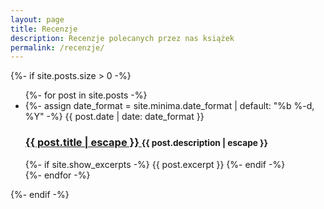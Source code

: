 ```yaml
---
layout: page
title: Recenzje
description: Recenzje polecanych przez nas książek
permalink: /recenzje/
---
```


{%- if site.posts.size > 0 -%}

  <ul class="post-list">
    {%- for post in site.posts -%}
    <li>
      {%- assign date_format = site.minima.date_format | default: "%b %-d, %Y"
      -%}
      <span class="post-meta">{{ post.date | date: date_format }}</span>
      <h3>
        <a class="post-link" href="{{ post.url | relative_url }}">
          {{ post.title | escape }}
        </a>
        <small>{{ post.description | escape }}</small>
      </h3>
      {%- if site.show_excerpts -%}
      {{ post.excerpt }}
      {%- endif -%}
    </li>
    {%- endfor -%}
  </ul>
  {%- endif -%}
